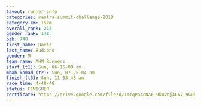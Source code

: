 ```yaml
---
layout: runner-info 
categories: mantra-summit-challenge-2019 
category-km: 15km 
overall_rank: 213
gender_rank: 148
bib: 748
first_name: David
last_name: Budiono
gender: M
team_name: AHM Runners
start_(t1): Sun, 06-15-00 am
mbah_kamad_(t2): Sun, 07-25-04 am
finish_(t3): Sun, 11-03-48 am
race_time: 4-48-48
status: FINISHER
certficate: https-//drive.google.com/file/d/1mtqPaAcNa6-9kBVoj4C6V_9GD8CQV3JH/view?usp=sharing
---
```

